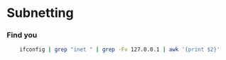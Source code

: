 # Subnetting

### Find you

```bash
    ifconfig | grep "inet " | grep -Fv 127.0.0.1 | awk '{print $2}'
```